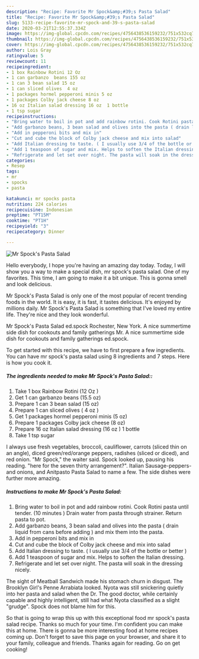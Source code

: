 ```yaml
---
description: "Recipe: Favorite Mr Spock&amp;#39;s Pasta Salad"
title: "Recipe: Favorite Mr Spock&amp;#39;s Pasta Salad"
slug: 5133-recipe-favorite-mr-spock-and-39-s-pasta-salad
date: 2020-03-21T12:55:37.334Z
image: https://img-global.cpcdn.com/recipes/4756438536159232/751x532cq70/mr-spocks-pasta-salad-recipe-main-photo.jpg
thumbnail: https://img-global.cpcdn.com/recipes/4756438536159232/751x532cq70/mr-spocks-pasta-salad-recipe-main-photo.jpg
cover: https://img-global.cpcdn.com/recipes/4756438536159232/751x532cq70/mr-spocks-pasta-salad-recipe-main-photo.jpg
author: Lois Gray
ratingvalue: 5
reviewcount: 11
recipeingredient:
- 1 box Rainbow Rotini 12 Oz 
- 1 can garbanzo  beans 155 oz
- 1 can 3 bean salad 15 oz
- 1 can sliced olives  4 oz 
- 1 packages hormel pepperoni minis 5 oz
- 1 packages Colby jack cheese 8 oz
- 16 oz Italian salad dressing 16 oz  1 bottle
- 1 tsp sugar
recipeinstructions:
- "Bring water to boil in pot and add rainbow rotini. Cook Rotini pasta until tender. (10 minutes ) Drain water from pasta through strainer. Return pasta to pot."
- "Add garbanzo beans, 3 bean salad and olives into the pasta ( drain liquid from cans before adding ) and mix them into the pasta."
- "Add in pepperoni bits and mix in"
- "Cut and cube the block of Colby jack cheese and mix into salad"
- "Add Italian dressing to taste. ( I usually use 3/4 of the bottle or better )"
- "Add 1 teaspoon of sugar and mix. Helps to soften the Italian dressing."
- "Refrigerate and let set over night. The pasta will soak in the dressing nicely."
categories:
- Resep
tags:
- mr
- spocks
- pasta

katakunci: mr spocks pasta
nutrition: 224 calories
recipecuisine: Indonesian
preptime: "PT15M"
cooktime: "PT1H"
recipeyield: "3"
recipecategory: Dinner

---
```



![Mr Spock&#39;s Pasta Salad](https://img-global.cpcdn.com/recipes/4756438536159232/751x532cq70/mr-spocks-pasta-salad-recipe-main-photo.jpg)

Hello everybody, I hope you're having an amazing day today. Today, I will show you a way to make a special dish, mr spock&#39;s pasta salad. One of my favorites. This time, I am going to make it a bit unique. This is gonna smell and look delicious.

Mr Spock&#39;s Pasta Salad is only one of the most popular of recent trending foods in the world. It is easy, it is fast, it tastes delicious. It's enjoyed by millions daily. Mr Spock&#39;s Pasta Salad is something that I've loved my entire life. They're nice and they look wonderful.

Mr Spock&#39;s Pasta Salad ed.spock Rochester, New York. A nice summertime side dish for cookouts and family gatherings Mr. A nice summertime side dish for cookouts and family gatherings ed.spock.


To get started with this recipe, we have to first prepare a few ingredients. You can have mr spock&#39;s pasta salad using 8 ingredients and 7 steps. Here is how you cook it.

##### The ingredients needed to make Mr Spock&#39;s Pasta Salad::

1. Take 1 box Rainbow Rotini (12 Oz )
1. Get 1 can garbanzo  beans (15.5 oz)
1. Prepare 1 can 3 bean salad (15 oz)
1. Prepare 1 can sliced olives ( 4 oz )
1. Get 1 packages hormel pepperoni minis (5 oz)
1. Prepare 1 packages Colby jack cheese (8 oz)
1. Prepare 16 oz Italian salad dressing (16 oz ) 1 bottle
1. Take 1 tsp sugar


I always use fresh vegetables, broccoli, cauliflower, carrots (sliced thin on an angle), diced green/red/orange peppers, radishes (sliced or diced), and red onion. &#34;Mr Spock,&#34; the waiter said. Spock looked up, pausing his reading. &#34;here for the seven thirty arrangement?&#34;. Italian Sausage-peppers-and onions, and Anitpasto Pasta Salad to name a few. The side dishes were further more amazing. 

##### Instructions to make Mr Spock&#39;s Pasta Salad:

1. Bring water to boil in pot and add rainbow rotini. Cook Rotini pasta until tender. (10 minutes ) Drain water from pasta through strainer. Return pasta to pot.
1. Add garbanzo beans, 3 bean salad and olives into the pasta ( drain liquid from cans before adding ) and mix them into the pasta.
1. Add in pepperoni bits and mix in
1. Cut and cube the block of Colby jack cheese and mix into salad
1. Add Italian dressing to taste. ( I usually use 3/4 of the bottle or better )
1. Add 1 teaspoon of sugar and mix. Helps to soften the Italian dressing.
1. Refrigerate and let set over night. The pasta will soak in the dressing nicely.


The sight of Meatball Sandwich made his stomach churn in disgust. The Brooklyn Girl&#39;s Penne Arrabiata looked. Nyota was still snickering quietly into her pasta and salad when the Dr. The good doctor, while certainly capable and highly intelligent, still had what Nyota classified as a slight &#34;grudge&#34;. Spock does not blame him for this. 

So that is going to wrap this up with this exceptional food mr spock&#39;s pasta salad recipe. Thanks so much for your time. I'm confident you can make this at home. There is gonna be more interesting food at home recipes coming up. Don't forget to save this page on your browser, and share it to your family, colleague and friends. Thanks again for reading. Go on get cooking!
